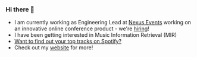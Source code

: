 ### Hi there 👋

- I am currently working as Engineering Lead at [Nexus Events](https://nexusevents.io) working on an innovative online conference product - we're [hiring](https://angel.co/company/nexus-events)!
- I have been getting interested in Music Information Retrieval (MIR)
- [Want to find out your top tracks on Spotify?](http://www.echolot-music.com/)
- Check out my [website](https://www.thomasbreier.com) for more!


<!--
**tbreier/tbreier** is a ✨ _special_ ✨ repository because its `README.md` (this file) appears on your GitHub profile.

Here are some ideas to get you started:

- 🔭 I’m currently working on ...
- 🌱 I’m currently learning ...
- 👯 I’m looking to collaborate on ...
- 🤔 I’m looking for help with ...
- 💬 Ask me about ...
- 📫 How to reach me: ...
- 😄 Pronouns: ...
- ⚡ Fun fact: ...
-->
